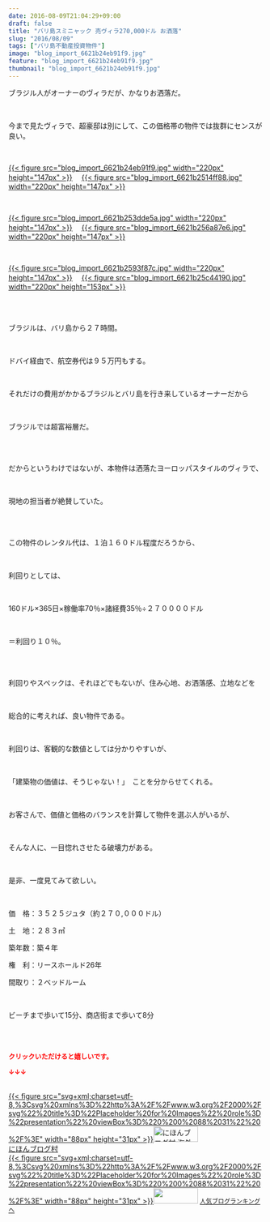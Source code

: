 ```yaml
---
date: 2016-08-09T21:04:29+09:00
draft: false
title: "バリ島スミニャック 売ヴィラ270,000ドル お洒落"
slug: "2016/08/09"
tags: ["バリ島不動産投資物件"]
image: "blog_import_6621b24eb91f9.jpg"
feature: "blog_import_6621b24eb91f9.jpg"
thumbnail: "blog_import_6621b24eb91f9.jpg"
---
```

<p>ブラジル人がオーナーのヴィラだが、かなりお洒落だ。</p><br/><p>今まで見たヴィラで、超豪邸は別にして、この価格帯の物件では抜群にセンスが良い。</p><br/><p><a href="blog_import_6621b24fef277.jpg">{{< figure src="blog_import_6621b24eb91f9.jpg" width="220px" height="147px" >}}</a> 　<a href="blog_import_6621b2528262d.jpg">{{< figure src="blog_import_6621b2514ff88.jpg" width="220px" height="147px" >}}</a> </p><br/><p><a href="blog_import_6621b2552155b.jpg">{{< figure src="blog_import_6621b253dde5a.jpg" width="220px" height="147px" >}}</a> 　<a href="blog_import_6621b257e8ca0.jpg">{{< figure src="blog_import_6621b256a87e6.jpg" width="220px" height="147px" >}}</a> </p><br/><p><a href="blog_import_6621b25aacf95.jpg">{{< figure src="blog_import_6621b2593f87c.jpg" width="220px" height="147px" >}}</a> 　<a href="blog_import_6621b25d7c549.jpg">{{< figure src="blog_import_6621b25c44190.jpg" width="220px" height="153px" >}}</a> </p><br/><br/><p>ブラジルは、バリ島から２７時間。</p><br/><p>ドバイ経由で、航空券代は９５万円もする。</p><br/><p>それだけの費用がかかるブラジルとバリ島を行き来しているオーナーだから</p><br/><p>ブラジルでは超富裕層だ。</p><br/><br/><p>だからというわけではないが、本物件は洒落たヨーロッパスタイルのヴィラで、</p><br/><p>現地の担当者が絶賛していた。</p><br/><p><br/>この物件のレンタル代は、１泊１６０ドル程度だろうから、</p><br/><p>利回りとしては、</p><br/><p>160ドル×365日×稼働率70％×諸経費35％÷２７００００ドル</p><br/><p>＝利回り１０％。</p><br/><br/><p>利回りやスペックは、それほどでもないが、住み心地、お洒落感、立地などを</p><br/><p>総合的に考えれば、良い物件である。</p><p><br/></p><p>利回りは、客観的な数値としては分かりやすいが、</p><br/><p>「建築物の価値は、そうじゃない！」　ことを分からせてくれる。</p><p><br/></p><p>お客さんで、価値と価格のバランスを計算して物件を選ぶ人がいるが、</p><br/><p>そんな人に、一目惚れさせたる破壊力がある。</p><br/><p>是非、一度見てみて欲しい。</p><p><br/></p><p>価　格：３５２５ジュタ（約２７０,０００ドル）<br/></p><p>土　地：２８３㎡<br/></p><p>築年数：築４年<br/></p><p>権　利：リースホールド26年<br/></p><p>間取り：２ベッドルーム</p><br/><p>ビーチまで歩いて15分、商店街まで歩いて8分</p><br/><br/><p><font color="#ff0000" size="2"><strong>クリックいただけると嬉しいです。<br/></strong></font></p><p><font color="#ff0000" size="2"><strong>↓↓↓</strong></font></p><p><br/><a href="ranking.html?p_cid=01260127" target="_blank">{{< figure src="svg+xml;charset=utf-8,%3Csvg%20xmlns%3D%22http%3A%2F%2Fwww.w3.org%2F2000%2Fsvg%22%20title%3D%22Placeholder%20for%20Images%22%20role%3D%22presentation%22%20viewBox%3D%220%200%2088%2031%22%20%2F%3E" width="88px" height="31px" >}}<noscript><img border="0" alt="にほんブログ村 海外生活ブログ バリ島情報へ" src="https://img-proxy.blog-video.jp/images?url=http%3A%2F%2Foverseas.blogmura.com%2Fbali%2Fimg%2Fbali88_31.gif" width="88" height="31"></noscript></a><br/><a href="ranking.html?p_cid=01260127" target="_blank">にほんブログ村</a> <br/><a title="人気ブログランキングへ" href="link.php?1804582">{{< figure src="svg+xml;charset=utf-8,%3Csvg%20xmlns%3D%22http%3A%2F%2Fwww.w3.org%2F2000%2Fsvg%22%20title%3D%22Placeholder%20for%20Images%22%20role%3D%22presentation%22%20viewBox%3D%220%200%2088%2031%22%20%2F%3E" width="88px" height="31px" >}}<noscript><img border="0" src="https://blog.with2.net/img/banner/banner_22.gif" width="88" height="31"></noscript></a> <a style="FONT-SIZE: 12px" href="link.php?1804582">人気ブログランキングへ</a> </p>

